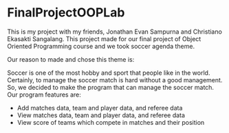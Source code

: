 # FinalProjectOOPLab

This is my project with my friends, Jonathan Evan Sampurna and Christiano Ekasakti Sangalang.
This project made for our final project of Object Oriented Programming course and we took soccer agenda theme.

Our reason to made and chose this theme is:

Soccer is one of the most hobby and sport that people like in the world. Certainly, to manage the soccer match is hard without a good management. So, we decided to make the program that can manage the soccer match. Our program features are:
- Add matches data, team and player data, and referee data
- View matches data, team and player data, and referee data
- View score of teams which compete in matches and their position
